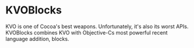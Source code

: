 KVOBlocks
=========

KVO is one of Cocoa's best weapons. Unfortunately, it's also its worst APIs. KVOBlocks combines KVO with Objective-Cs most powerful recent language addition, blocks.
